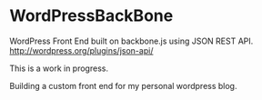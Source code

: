 WordPressBackBone
=================

WordPress Front End built on backbone.js using JSON REST API.
http://wordpress.org/plugins/json-api/

This is a work in progress.

Building a custom front end for my personal wordpress blog.
